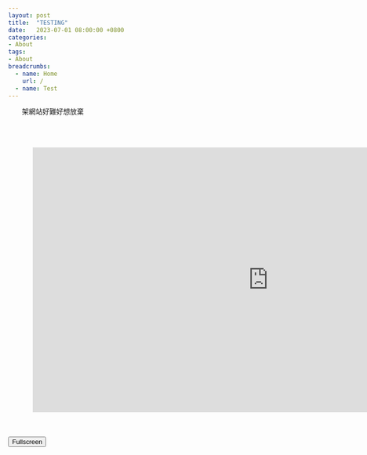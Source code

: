 ```yaml
---
layout: post
title:  "TESTING"
date:   2023-07-01 08:00:00 +0800
categories:
- About
tags:
- About
breadcrumbs:
  - name: Home
    url: /
  - name: Test
---
```

　　架網站好難好想放棄
<div id="contain" style="border: 50px rgba(255, 255, 255, 0) solid;">
  <iframe width="960" height="540" src="https://www.youtube.com/embed/VEg9_AvZv-I" title="YouTube video player" frameborder="0" allow="accelerometer; autoplay; clipboard-write; encrypted-media; gyroscope; picture-in-picture; web-share" allowfullscreen></iframe>
</div>
<script src="yes/docs/static/vendor/youtube.external.subtitle/youtube.external.subtitle.js"></script>
<script src="yes/docs/static/vendor/subtitles-parser/subtitles.parser.js"></script>
<button id="fullscreen-btn">Fullscreen</button>